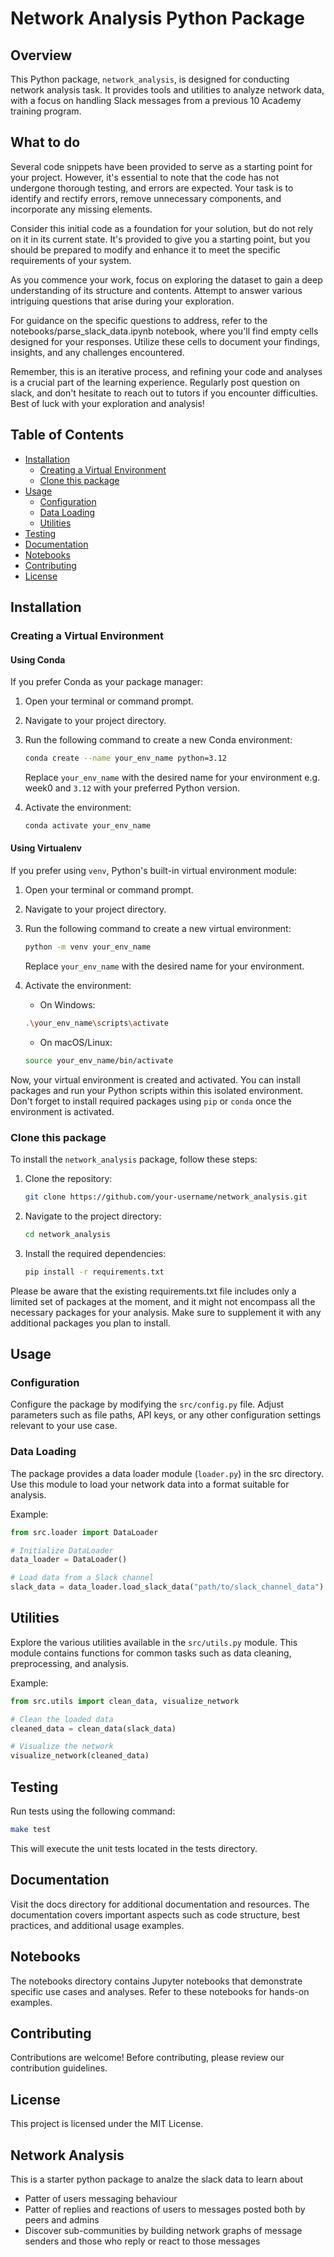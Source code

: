 
# Network Analysis Python Package

## Overview

This Python package, `network_analysis`, is designed for conducting network analysis task. It provides tools and utilities to analyze network data, with a focus on handling Slack messages from a previous 10 Academy training program.

## What to do

Several code snippets have been provided to serve as a starting point for your project. However, it's essential to note that the code has not undergone thorough testing, and errors are expected. Your task is to identify and rectify errors, remove unnecessary components, and incorporate any missing elements.

Consider this initial code as a foundation for your solution, but do not rely on it in its current state. It's provided to give you a starting point, but you should be prepared to modify and enhance it to meet the specific requirements of your system.

As you commence your work, focus on exploring the dataset to gain a deep understanding of its structure and contents. Attempt to answer various intriguing questions that arise during your exploration.

For guidance on the specific questions to address, refer to the notebooks/parse_slack_data.ipynb notebook, where you'll find empty cells designed for your responses. Utilize these cells to document your findings, insights, and any challenges encountered.

Remember, this is an iterative process, and refining your code and analyses is a crucial part of the learning experience. Regularly post question on slack, and don't hesitate to reach out to tutors if you encounter difficulties. Best of luck with your exploration and analysis!

## Table of Contents

- [Installation](#installation)
  - [Creating a Virtual Environment](#virtual-env)
  - [Clone this package](#clone)
- [Usage](#usage)
  - [Configuration](#configuration)
  - [Data Loading](#data-loading)
  - [Utilities](#utilities)
- [Testing](#testing)
- [Documentation](#documentation)
- [Notebooks](#notebooks)
- [Contributing](#contributing)
- [License](#license)

## Installation

### Creating a Virtual Environment

#### Using Conda

If you prefer Conda as your package manager:

1. Open your terminal or command prompt.

2. Navigate to your project directory.

3. Run the following command to create a new Conda environment:

    ```bash
    conda create --name your_env_name python=3.12
    ```
    Replace `your_env_name` with the desired name for your environment e.g. week0 and `3.12` with your preferred Python version.

4. Activate the environment:

    ```bash
    conda activate your_env_name
    ```

#### Using Virtualenv

If you prefer using `venv`, Python's built-in virtual environment module:

1. Open your terminal or command prompt.

2. Navigate to your project directory.

3. Run the following command to create a new virtual environment:

    ```bash
    python -m venv your_env_name
    ```

    Replace `your_env_name` with the desired name for your environment.

4. Activate the environment:

    - On Windows:

    ```bash
    .\your_env_name\scripts\activate
    ```

    - On macOS/Linux:

    ```bash
    source your_env_name/bin/activate
    ```

Now, your virtual environment is created and activated. You can install packages and run your Python scripts within this isolated environment. Don't forget to install required packages using `pip` or `conda` once the environment is activated.

### Clone this package

To install the `network_analysis` package, follow these steps:

1. Clone the repository:
    ```bash
    git clone https://github.com/your-username/network_analysis.git
    ```
2. Navigate to the project directory:
    ```bash
    cd network_analysis
    ```
 
3. Install the required dependencies:
    ```bash
    pip install -r requirements.txt
    ```

Please be aware that the existing requirements.txt file includes only a limited set of packages at the moment, and it might not encompass all the necessary packages for your analysis. Make sure to supplement it with any additional packages you plan to install.

## Usage
### Configuration
Configure the package by modifying the `src/config.py` file. Adjust parameters such as file paths, API keys, or any other configuration settings relevant to your use case.

### Data Loading
The package provides a data loader module (`loader.py`) in the src directory. Use this module to load your network data into a format suitable for analysis.

Example:

```python
from src.loader import DataLoader

# Initialize DataLoader
data_loader = DataLoader()

# Load data from a Slack channel
slack_data = data_loader.load_slack_data("path/to/slack_channel_data")
```

## Utilities
Explore the various utilities available in the `src/utils.py` module. This module contains functions for common tasks such as data cleaning, preprocessing, and analysis.

Example:

```python
from src.utils import clean_data, visualize_network

# Clean the loaded data
cleaned_data = clean_data(slack_data)

# Visualize the network
visualize_network(cleaned_data)
```

## Testing
Run tests using the following command:

```bash
make test
```

This will execute the unit tests located in the tests directory.

## Documentation
Visit the docs directory for additional documentation and resources. The documentation covers important aspects such as code structure, best practices, and additional usage examples.

## Notebooks
The notebooks directory contains Jupyter notebooks that demonstrate specific use cases and analyses. Refer to these notebooks for hands-on examples.

## Contributing
Contributions are welcome! Before contributing, please review our contribution guidelines.

##  License
This project is licensed under the MIT License.

## Network Analysis

This is a starter python package to analze the slack data to learn about

* Patter of users messaging behaviour
* Patter of replies and reactions of users to messages posted both by peers and admins
* Discover sub-communities by building network graphs of message senders and those who reply or react to those messages

